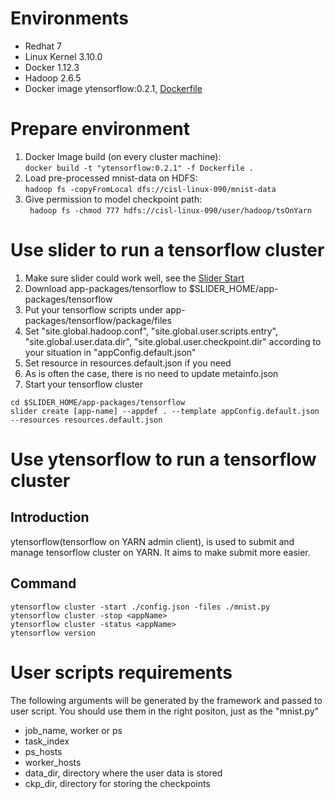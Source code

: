 <!---
   Licensed to the Apache Software Foundation (ASF) under one or more
   contributor license agreements.  See the NOTICE file distributed with
   this work for additional information regarding copyright ownership.
   The ASF licenses this file to You under the Apache License, Version 2.0
   (the "License"); you may not use this file except in compliance with
   the License.  You may obtain a copy of the License at

       http://www.apache.org/licenses/LICENSE-2.0

   Unless required by applicable law or agreed to in writing, software
   distributed under the License is distributed on an "AS IS" BASIS,
   WITHOUT WARRANTIES OR CONDITIONS OF ANY KIND, either express or implied.
   See the License for the specific language governing permissions and
   limitations under the License.
-->

# Environments
* Redhat 7
* Linux Kernel 3.10.0
* Docker 1.12.3
* Hadoop 2.6.5
* Docker image ytensorflow:0.2.1, [Dockerfile](https://github.com/tensorflow/ecosystem/blob/master/docker/Dockerfile.hdfs)

# Prepare environment
1. Docker Image build (on every cluster machine):  
        `docker build -t "ytensorflow:0.2.1" -f Dockerfile .`
2. Load pre-processed mnist-data on HDFS:     
        `hadoop fs -copyFromLocal dfs://cisl-linux-090/mnist-data`
3. Give permission to model checkpoint path:     
        ` hadoop fs -chmod 777 hdfs://cisl-linux-090/user/hadoop/tsOnYarn`


# Use slider to run a tensorflow cluster
1. Make sure slider could work well, see the [Slider Start](https://slider.incubator.apache.org/docs/getting_started.html)
2. Download app-packages/tensorflow to $SLIDER_HOME/app-packages/tensorflow
3. Put your tensorflow scripts under app-packages/tensorflow/package/files
4. Set "site.global.hadoop.conf", "site.global.user.scripts.entry", "site.global.user.data.dir", "site.global.user.checkpoint.dir" according to your situation in "appConfig.default.json"
5. Set resource in resources.default.json if you need
6. As is often the case, there is no need to update metainfo.json
7. Start your tensorflow cluster
```
cd $SLIDER_HOME/app-packages/tensorflow
slider create [app-name] --appdef . --template appConfig.default.json --resources resources.default.json
```

# Use ytensorflow to run a tensorflow cluster
## Introduction
ytensorflow(tensorflow on YARN admin client), is used to submit and manage tensorflow cluster on YARN. It aims to make submit more easier.
## Command
```
ytensorflow cluster -start ./config.json -files ./mnist.py
ytensorflow cluster -stop <appName>
ytensorflow cluster -status <appName>
ytensorflow version
```

# User scripts requirements
The following arguments will be generated by the framework and passed to user script. You should use them in the right positon, just as the "mnist.py"
* job_name, worker or ps
* task_index
* ps_hosts
* worker_hosts
* data_dir, directory where the user data is stored
* ckp_dir, directory for storing the checkpoints
